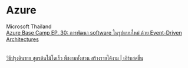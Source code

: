 # Azure
Microsoft Thailand<br>
[Azure Base Camp EP. 30: การพัฒนา software ในรูปแบบใหม่ ด้วย Event-Driven Architectures](https://www.youtube.com/watch?v=aaRpfOKIffQ&list=RDCMUC06PF79lp6oWnxJ6S5avJ_w&start_radio=1&rv=aaRpfOKIffQ&t=2)<br>
[]()<br>
[]()<br>
[วิธีปรุงดินขาย สูตรต้นไม้โตเร็ว พืชงามทั้งสวน สร้างรายได้งาม | เอิร์ธสดชื่น](https://www.youtube.com/watch?v=mz_BLXH556A)<br>
